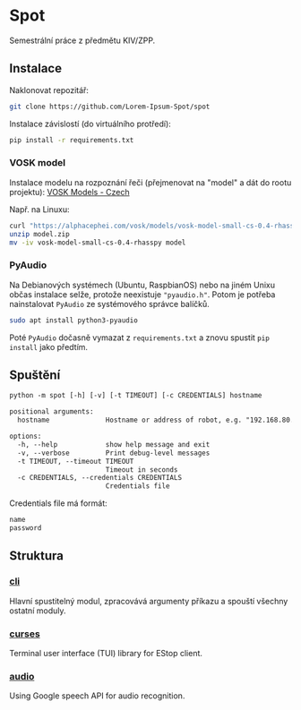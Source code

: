 # Spot

Semestrální práce z předmětu KIV/ZPP.

## Instalace

Naklonovat repozitář:

```sh
git clone https://github.com/Lorem-Ipsum-Spot/spot
```

Instalace závislostí (do virtuálního protředí):

```sh
pip install -r requirements.txt
```

### VOSK model

Instalace modelu na rozpoznání řeči (přejmenovat na "model" a dát do rootu projektu):
[VOSK Models - Czech](https://alphacephei.com/vosk/models/vosk-model-small-cs-0.4-rhasspy.zip)

Např. na Linuxu:

```sh
curl "https://alphacephei.com/vosk/models/vosk-model-small-cs-0.4-rhasspy.zip" -o model.zip
unzip model.zip
mv -iv vosk-model-small-cs-0.4-rhasspy model
```

### PyAudio

Na Debianových systémech (Ubuntu, RaspbianOS) nebo na jiném Unixu občas
instalace selže, protože neexistuje `"pyaudio.h"`. Potom je potřeba
nainstalovat `PyAudio` ze systémového správce balíčků.

```sh
sudo apt install python3-pyaudio
```

Poté `PyAudio` dočasně vymazat z `requirements.txt` a znovu spustit
`pip install` jako předtím.

## Spuštění

```txt
python -m spot [-h] [-v] [-t TIMEOUT] [-c CREDENTIALS] hostname

positional arguments:
  hostname              Hostname or address of robot, e.g. "192.168.80.3"

options:
  -h, --help            show help message and exit
  -v, --verbose         Print debug-level messages
  -t TIMEOUT, --timeout TIMEOUT
                        Timeout in seconds
  -c CREDENTIALS, --credentials CREDENTIALS
                        Credentials file
```

Credentials file má formát:

```txt
name
password
```

## Struktura

### [cli](spot/cli/README.md)

Hlavní spustitelný modul, zpracovává argumenty příkazu a spouští všechny ostatní moduly.

### [curses](spot/curses/README.md)

Terminal user interface (TUI) library for EStop client.

### [audio](spot/audio/README.md)

Using Google speech API for audio recognition.
